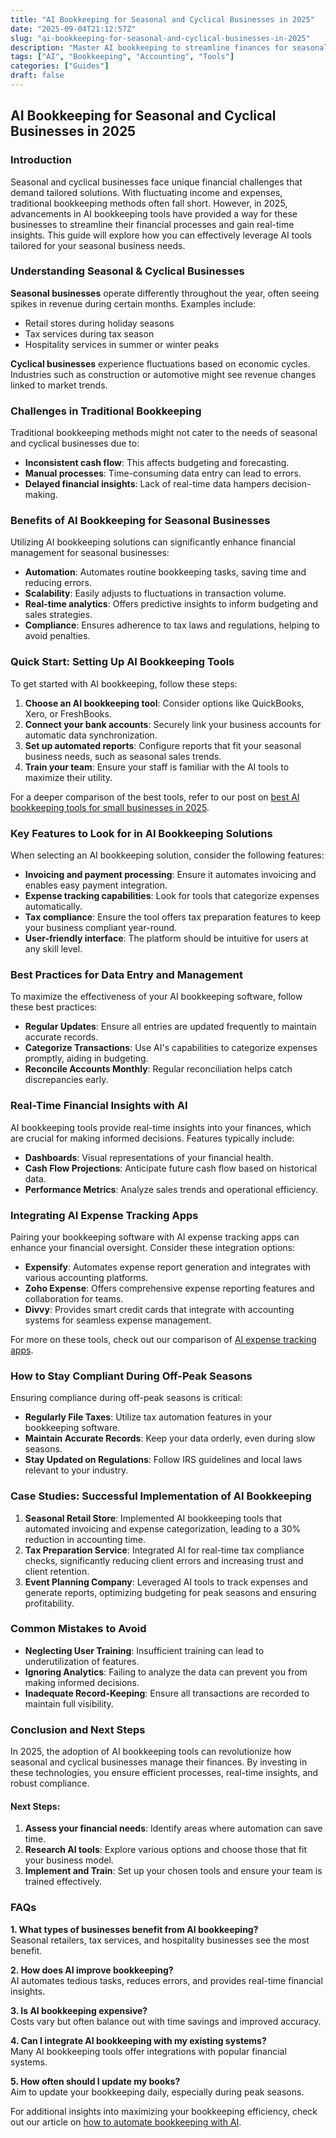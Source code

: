 ```yaml
---
title: "AI Bookkeeping for Seasonal and Cyclical Businesses in 2025"
date: "2025-09-04T21:12:57Z"
slug: "ai-bookkeeping-for-seasonal-and-cyclical-businesses-in-2025"
description: "Master AI bookkeeping to streamline finances for seasonal businesses. Unlock efficient management and timely insights with our practical guide."
tags: ["AI", "Bookkeeping", "Accounting", "Tools"]
categories: ["Guides"]
draft: false
---
```


## AI Bookkeeping for Seasonal and Cyclical Businesses in 2025

### Introduction

Seasonal and cyclical businesses face unique financial challenges that demand tailored solutions. With fluctuating income and expenses, traditional bookkeeping methods often fall short. However, in 2025, advancements in AI bookkeeping tools have provided a way for these businesses to streamline their financial processes and gain real-time insights. This guide will explore how you can effectively leverage AI tools tailored for your seasonal business needs.

### Understanding Seasonal & Cyclical Businesses

**Seasonal businesses** operate differently throughout the year, often seeing spikes in revenue during certain months. Examples include:

- Retail stores during holiday seasons
- Tax services during tax season
- Hospitality services in summer or winter peaks

**Cyclical businesses** experience fluctuations based on economic cycles. Industries such as construction or automotive might see revenue changes linked to market trends.

### Challenges in Traditional Bookkeeping

Traditional bookkeeping methods might not cater to the needs of seasonal and cyclical businesses due to:

- **Inconsistent cash flow**: This affects budgeting and forecasting.
- **Manual processes**: Time-consuming data entry can lead to errors.
- **Delayed financial insights**: Lack of real-time data hampers decision-making.

### Benefits of AI Bookkeeping for Seasonal Businesses

Utilizing AI bookkeeping solutions can significantly enhance financial management for seasonal businesses:

- **Automation**: Automates routine bookkeeping tasks, saving time and reducing errors.
- **Scalability**: Easily adjusts to fluctuations in transaction volume.
- **Real-time analytics**: Offers predictive insights to inform budgeting and sales strategies.
- **Compliance**: Ensures adherence to tax laws and regulations, helping to avoid penalties.

### Quick Start: Setting Up AI Bookkeeping Tools

To get started with AI bookkeeping, follow these steps:

1. **Choose an AI bookkeeping tool**: Consider options like QuickBooks, Xero, or FreshBooks.
2. **Connect your bank accounts**: Securely link your business accounts for automatic data synchronization.
3. **Set up automated reports**: Configure reports that fit your seasonal business needs, such as seasonal sales trends.
4. **Train your team**: Ensure your staff is familiar with the AI tools to maximize their utility.

For a deeper comparison of the best tools, refer to our post on [best AI bookkeeping tools for small businesses in 2025](/posts/best-ai-bookkeeping-tools-for-small-businesses-2025/).

### Key Features to Look for in AI Bookkeeping Solutions

When selecting an AI bookkeeping solution, consider the following features:

- **Invoicing and payment processing**: Ensure it automates invoicing and enables easy payment integration.
- **Expense tracking capabilities**: Look for tools that categorize expenses automatically.
- **Tax compliance**: Ensure the tool offers tax preparation features to keep your business compliant year-round.
- **User-friendly interface**: The platform should be intuitive for users at any skill level.

### Best Practices for Data Entry and Management

To maximize the effectiveness of your AI bookkeeping software, follow these best practices:

- **Regular Updates**: Ensure all entries are updated frequently to maintain accurate records.
- **Categorize Transactions**: Use AI's capabilities to categorize expenses promptly, aiding in budgeting.
- **Reconcile Accounts Monthly**: Regular reconciliation helps catch discrepancies early.

### Real-Time Financial Insights with AI

AI bookkeeping tools provide real-time insights into your finances, which are crucial for making informed decisions. Features typically include:

- **Dashboards**: Visual representations of your financial health.
- **Cash Flow Projections**: Anticipate future cash flow based on historical data.
- **Performance Metrics**: Analyze sales trends and operational efficiency.

### Integrating AI Expense Tracking Apps

Pairing your bookkeeping software with AI expense tracking apps can enhance your financial oversight. Consider these integration options:

- **Expensify**: Automates expense report generation and integrates with various accounting platforms.
- **Zoho Expense**: Offers comprehensive expense reporting features and collaboration for teams.
- **Divvy**: Provides smart credit cards that integrate with accounting systems for seamless expense management.

For more on these tools, check out our comparison of [AI expense tracking apps](https://www.example.com/posts/ai-expense-tracking-apps-compared-expensify-vs-zoho-vs-divvy/).

### How to Stay Compliant During Off-Peak Seasons

Ensuring compliance during off-peak seasons is critical:

- **Regularly File Taxes**: Utilize tax automation features in your bookkeeping software.
- **Maintain Accurate Records**: Keep your data orderly, even during slow seasons.
- **Stay Updated on Regulations**: Follow IRS guidelines and local laws relevant to your industry.

### Case Studies: Successful Implementation of AI Bookkeeping

1. **Seasonal Retail Store**: Implemented AI bookkeeping tools that automated invoicing and expense categorization, leading to a 30% reduction in accounting time.
2. **Tax Preparation Service**: Integrated AI for real-time tax compliance checks, significantly reducing client errors and increasing trust and client retention.
3. **Event Planning Company**: Leveraged AI tools to track expenses and generate reports, optimizing budgeting for peak seasons and ensuring profitability.

### Common Mistakes to Avoid

- **Neglecting User Training**: Insufficient training can lead to underutilization of features.
- **Ignoring Analytics**: Failing to analyze the data can prevent you from making informed decisions.
- **Inadequate Record-Keeping**: Ensure all transactions are recorded to maintain full visibility.

### Conclusion and Next Steps

In 2025, the adoption of AI bookkeeping tools can revolutionize how seasonal and cyclical businesses manage their finances. By investing in these technologies, you ensure efficient processes, real-time insights, and robust compliance. 

#### Next Steps:

1. **Assess your financial needs**: Identify areas where automation can save time.
2. **Research AI tools**: Explore various options and choose those that fit your business model.
3. **Implement and Train**: Set up your chosen tools and ensure your team is trained effectively.

### FAQs

**1. What types of businesses benefit from AI bookkeeping?**  
Seasonal retailers, tax services, and hospitality businesses see the most benefit.

**2. How does AI improve bookkeeping?**  
AI automates tedious tasks, reduces errors, and provides real-time financial insights.

**3. Is AI bookkeeping expensive?**  
Costs vary but often balance out with time savings and improved accuracy.

**4. Can I integrate AI bookkeeping with my existing systems?**  
Many AI bookkeeping tools offer integrations with popular financial systems.

**5. How often should I update my books?**  
Aim to update your bookkeeping daily, especially during peak seasons.

For additional insights into maximizing your bookkeeping efficiency, check out our article on [how to automate bookkeeping with AI](/posts/how-to-automate-bookkeeping-with-ai-quickbooks-receipt-ocr/).
